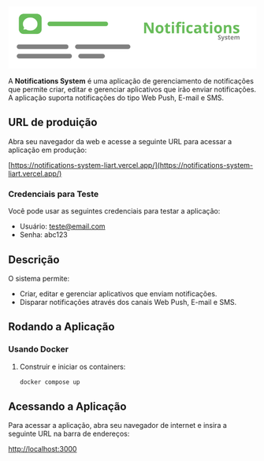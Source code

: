 ![Notification Icon](/web/public/logo.svg)

A **Notifications System** é uma aplicação de gerenciamento de notificações que permite criar, editar e gerenciar aplicativos que irão enviar notificações. A aplicação suporta notificações do tipo Web Push, E-mail e SMS.

## URL de produição

Abra seu navegador da web e acesse a seguinte URL para acessar a aplicação em produção:


[https://notifications-system-liart.vercel.app/](https://notifications-system-liart.vercel.app/)

### Credenciais para Teste
Você pode usar as seguintes credenciais para testar a aplicação:

- Usuário: teste@email.com
- Senha: abc123

## Descrição

O sistema permite:

- Criar, editar e gerenciar aplicativos que enviam notificações.
- Disparar notificações através dos canais Web Push, E-mail e SMS.

## Rodando a Aplicação

### Usando Docker

1. Construir e iniciar os containers:

   ```bash
   docker compose up

## Acessando a Aplicação

Para acessar a aplicação, abra seu navegador de internet e insira a seguinte URL na barra de endereços:

[http://localhost:3000](http://localhost:3000)


